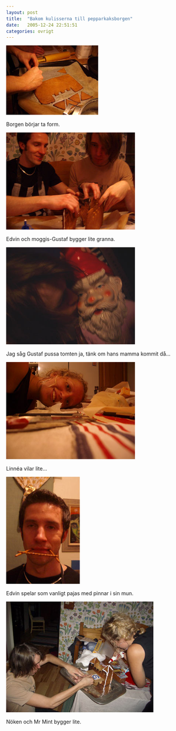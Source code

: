 ```yaml
---
layout: post
title:  "Bakom kulisserna till pepparkaksborgen"
date:   2005-12-24 22:51:51
categories: ovrigt
---
```


![Kulisser 1](/img/ovrigt/2005/borgsida.jpg)

Borgen börjar ta form.

![Kulisser 2](/img/ovrigt/2005/edvinmoggisgustaf.jpg)

Edvin och moggis-Gustaf bygger lite granna.

![Kulisser 3](/img/ovrigt/2005/gustafpussartomte.jpg)

Jag såg Gustaf pussa tomten ja, tänk om hans mamma kommit då...

![Kulisser 4](/img/ovrigt/2005/linnea.jpg)

Linnéa vilar lite...

![Kulisser 5](/img/ovrigt/2005/edvinpinnar.jpg)

Edvin spelar som vanligt pajas med pinnar i sin mun.

![Kulisser 6](/img/ovrigt/2005/linneagustaf.jpg)

Nöken och Mr Mint bygger lite.
